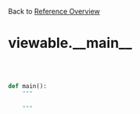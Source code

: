 
Back to [Reference Overview](https://github.com/pyrustic/viewable/blob/master/docs/reference/README.md)

# viewable.\_\_main\_\_



<br>


```python

def main():
    """
    
    """

```

